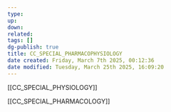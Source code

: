 ```yaml
---
type: 
up: 
down: 
related: 
tags: []
dg-publish: true
title: CC_SPECIAL_PHARMACOPHYSIOLOGY
date created: Friday, March 7th 2025, 00:12:36
date modified: Tuesday, March 25th 2025, 16:09:20
---
```


[[CC_SPECIAL_PHYSIOLOGY]]

[[CC_SPECIAL_PHARMACOLOGY]]
